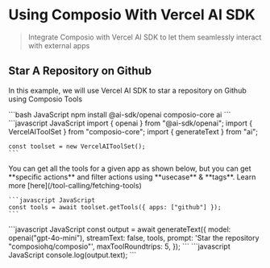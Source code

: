 # Using Composio With Vercel AI SDK

> Integrate Composio with Vercel AI SDK to let them seamlessly interact with external apps

## Star A Repository on Github

In this example, we will use Vercel AI SDK to star a repository on Github using Composio Tools

<Steps>
  <Step title="Install Packages">
    ```bash JavaScript
    npm install @ai-sdk/openai composio-core ai
    ```
  </Step>

  <Step title="Import Libraries & Initialize ComposioToolSet & LLM">
    ```javascript JavaScript
    import { openai } from "@ai-sdk/openai";
    import { VercelAIToolSet } from "composio-core";
    import { generateText } from "ai";

    const toolset = new VercelAIToolSet();
    ```
  </Step>

  <Step title="Get All Github Tools">
    You can get all the tools for a given app as shown below, but you can get **specific actions** and filter actions using **usecase** & **tags**. Learn more [here](/tool-calling/fetching-tools)

    ```javascript JavaScript
    const tools = await toolset.getTools({ apps: ["github"] });
    ```
  </Step>

  <Step title="Define the Agent">
    ```javascript JavaScript
    const output = await generateText({
        model: openai("gpt-4o-mini"),
        streamText: false,
        tools,
        prompt: 'Star the repository "composiohq/composio"',
        maxToolRoundtrips: 5,
    });
    ```
  </Step>

  <Step title="Execute the Agent">
    ```javascript JavaScript
    console.log(output.text);
    ```
  </Step>
</Steps>